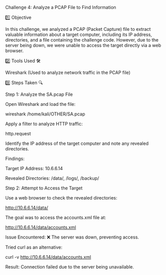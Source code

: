 Challenge 4: Analyze a PCAP File to Find Information

1️⃣ Objective

In this challenge, we analyzed a PCAP (Packet Capture) file to extract valuable information about a target computer, including its IP address, directories, and a file containing the challenge code. However, due to the server being down, we were unable to access the target directly via a web browser.

2️⃣ Tools Used 🛠️

Wireshark (Used to analyze network traffic in the PCAP file)


3️⃣ Steps Taken 🔍

Step 1: Analyze the SA.pcap File

Open Wireshark and load the file:

wireshark /home/kali/OTHER/SA.pcap

Apply a filter to analyze HTTP traffic:

http.request

Identify the IP address of the target computer and note any revealed directories.

Findings:

Target IP Address: 10.6.6.14

Revealed Directories: /data/, /logs/, /backup/

Step 2: Attempt to Access the Target

Use a web browser to check the revealed directories:

http://10.6.6.14/data/

The goal was to access the accounts.xml file at:

http://10.6.6.14/data/accounts.xml

Issue Encountered: ❌ The server was down, preventing access.

Tried curl as an alternative:

curl -v http://10.6.6.14/data/accounts.xml

Result: Connection failed due to the server being unavailable.

